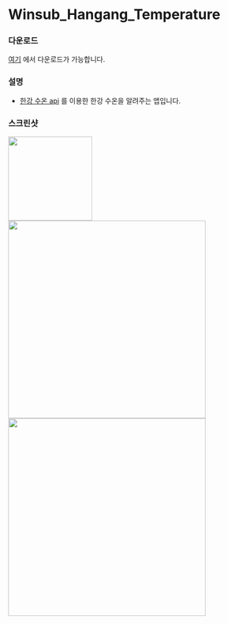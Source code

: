 # Winsub_Hangang_Temperature

### 다운로드
[여기](https://github.com/winsub/Winsub_Hangang_Temperature_App/releases) 에서 다운로드가 가능합니다.

### 설명

* [한강 수온 api](https://hangang.life/api/) 를 이용한 한강 수온을 알려주는 앱입니다.

### 스크린샷

<div>
<img src="https://github.com/winsub/Winsub_Hangang_Temperature_App/blob/master/screenshot/Screenshot_20200817-215422.jpg?raw=true" width="170"></img>
<img src="https://github.com/winsub/Winsub_Hangang_Temperature_App/blob/master/screenshot/스크린샷%202020-08-17%20오후%2010.01.17.png?raw=true" width="400"></img>
<img src="https://github.com/winsub/Winsub_Hangang_Temperature_App/blob/master/screenshot/스크린샷%202020-08-17%20오후%2010.01.25.png?raw=true" width="400"></img>
</div>
